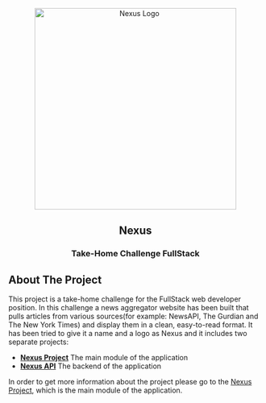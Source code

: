 <p align="center"><a href="#" onclick="alert('Project is not deployed')" target="_blank"><img src="https://i.ibb.co/k266Mg9/logo.png" width="400" alt="Nexus Logo"></a></p>

<p align="center">
<h2 align="center">Nexus</h2>
<h3 align="center">Take-Home Challenge FullStack</h3>
</p>

## About The Project

This project is a take-home challenge for the FullStack web developer position. In this challenge a news aggregator website has been built that pulls articles from various sources(for example: NewsAPI, The Gurdian and The New York Times) and display them in a clean, easy-to-read format. It has been tried to give it a name and a logo as Nexus and it includes two separate projects:

- **[Nexus Project](https://github.com/rislam169/nexus-project)** The main module of the application
- **[Nexus API](https://github.com/rislam169/nexus-api)** The backend of the application

In order to get more information about the project please go to the [Nexus Project](https://github.com/rislam169/nexus-project#readme), which is the main module of the application.
